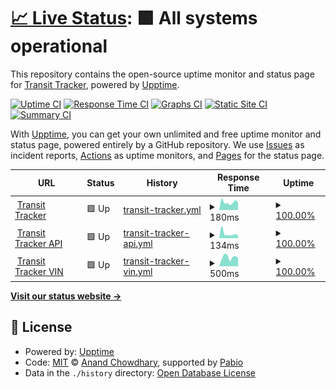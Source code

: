# [📈 Live Status](https://TransitTracker.github.io/upptime): <!--live status--> **🟩 All systems operational**

This repository contains the open-source uptime monitor and status page for [Transit Tracker](transittracker.ca), powered by [Upptime](https://github.com/upptime/upptime).

[![Uptime CI](https://github.com/TransitTracker/upptime/workflows/Uptime%20CI/badge.svg)](https://github.com/TransitTracker/upptime/actions?query=workflow%3A%22Uptime+CI%22)
[![Response Time CI](https://github.com/TransitTracker/upptime/workflows/Response%20Time%20CI/badge.svg)](https://github.com/TransitTracker/upptime/actions?query=workflow%3A%22Response+Time+CI%22)
[![Graphs CI](https://github.com/TransitTracker/upptime/workflows/Graphs%20CI/badge.svg)](https://github.com/TransitTracker/upptime/actions?query=workflow%3A%22Graphs+CI%22)
[![Static Site CI](https://github.com/TransitTracker/upptime/workflows/Static%20Site%20CI/badge.svg)](https://github.com/TransitTracker/upptime/actions?query=workflow%3A%22Static+Site+CI%22)
[![Summary CI](https://github.com/TransitTracker/upptime/workflows/Summary%20CI/badge.svg)](https://github.com/TransitTracker/upptime/actions?query=workflow%3A%22Summary+CI%22)

With [Upptime](https://upptime.js.org), you can get your own unlimited and free uptime monitor and status page, powered entirely by a GitHub repository. We use [Issues](https://github.com/TransitTracker/upptime/issues) as incident reports, [Actions](https://github.com/TransitTracker/upptime/actions) as uptime monitors, and [Pages](https://TransitTracker.github.io/upptime) for the status page.

<!--start: status pages-->
<!-- This summary is generated by Upptime (https://github.com/upptime/upptime) -->
<!-- Do not edit this manually, your changes will be overwritten -->
<!-- prettier-ignore -->
| URL | Status | History | Response Time | Uptime |
| --- | ------ | ------- | ------------- | ------ |
| <img alt="" src="https://icons.duckduckgo.com/ip3/www.transittracker.ca.ico" height="13"> [Transit Tracker](https://www.transittracker.ca) | 🟩 Up | [transit-tracker.yml](https://github.com/TransitTracker/upptime/commits/HEAD/history/transit-tracker.yml) | <details><summary><img alt="Response time graph" src="./graphs/transit-tracker/response-time-week.png" height="20"> 180ms</summary><br><a href="https://TransitTracker.github.io/upptime/history/transit-tracker"><img alt="Response time 232" src="https://img.shields.io/endpoint?url=https%3A%2F%2Fraw.githubusercontent.com%2FTransitTracker%2Fupptime%2FHEAD%2Fapi%2Ftransit-tracker%2Fresponse-time.json"></a><br><a href="https://TransitTracker.github.io/upptime/history/transit-tracker"><img alt="24-hour response time 173" src="https://img.shields.io/endpoint?url=https%3A%2F%2Fraw.githubusercontent.com%2FTransitTracker%2Fupptime%2FHEAD%2Fapi%2Ftransit-tracker%2Fresponse-time-day.json"></a><br><a href="https://TransitTracker.github.io/upptime/history/transit-tracker"><img alt="7-day response time 180" src="https://img.shields.io/endpoint?url=https%3A%2F%2Fraw.githubusercontent.com%2FTransitTracker%2Fupptime%2FHEAD%2Fapi%2Ftransit-tracker%2Fresponse-time-week.json"></a><br><a href="https://TransitTracker.github.io/upptime/history/transit-tracker"><img alt="30-day response time 350" src="https://img.shields.io/endpoint?url=https%3A%2F%2Fraw.githubusercontent.com%2FTransitTracker%2Fupptime%2FHEAD%2Fapi%2Ftransit-tracker%2Fresponse-time-month.json"></a><br><a href="https://TransitTracker.github.io/upptime/history/transit-tracker"><img alt="1-year response time 232" src="https://img.shields.io/endpoint?url=https%3A%2F%2Fraw.githubusercontent.com%2FTransitTracker%2Fupptime%2FHEAD%2Fapi%2Ftransit-tracker%2Fresponse-time-year.json"></a></details> | <details><summary><a href="https://TransitTracker.github.io/upptime/history/transit-tracker">100.00%</a></summary><a href="https://TransitTracker.github.io/upptime/history/transit-tracker"><img alt="All-time uptime 100.00%" src="https://img.shields.io/endpoint?url=https%3A%2F%2Fraw.githubusercontent.com%2FTransitTracker%2Fupptime%2FHEAD%2Fapi%2Ftransit-tracker%2Fuptime.json"></a><br><a href="https://TransitTracker.github.io/upptime/history/transit-tracker"><img alt="24-hour uptime 100.00%" src="https://img.shields.io/endpoint?url=https%3A%2F%2Fraw.githubusercontent.com%2FTransitTracker%2Fupptime%2FHEAD%2Fapi%2Ftransit-tracker%2Fuptime-day.json"></a><br><a href="https://TransitTracker.github.io/upptime/history/transit-tracker"><img alt="7-day uptime 100.00%" src="https://img.shields.io/endpoint?url=https%3A%2F%2Fraw.githubusercontent.com%2FTransitTracker%2Fupptime%2FHEAD%2Fapi%2Ftransit-tracker%2Fuptime-week.json"></a><br><a href="https://TransitTracker.github.io/upptime/history/transit-tracker"><img alt="30-day uptime 100.00%" src="https://img.shields.io/endpoint?url=https%3A%2F%2Fraw.githubusercontent.com%2FTransitTracker%2Fupptime%2FHEAD%2Fapi%2Ftransit-tracker%2Fuptime-month.json"></a><br><a href="https://TransitTracker.github.io/upptime/history/transit-tracker"><img alt="1-year uptime 100.00%" src="https://img.shields.io/endpoint?url=https%3A%2F%2Fraw.githubusercontent.com%2FTransitTracker%2Fupptime%2FHEAD%2Fapi%2Ftransit-tracker%2Fuptime-year.json"></a></details>
| <img alt="" src="https://icons.duckduckgo.com/ip3/api.transittracker.ca.ico" height="13"> [Transit Tracker API](https://api.transittracker.ca/v2/regions) | 🟩 Up | [transit-tracker-api.yml](https://github.com/TransitTracker/upptime/commits/HEAD/history/transit-tracker-api.yml) | <details><summary><img alt="Response time graph" src="./graphs/transit-tracker-api/response-time-week.png" height="20"> 134ms</summary><br><a href="https://TransitTracker.github.io/upptime/history/transit-tracker-api"><img alt="Response time 386" src="https://img.shields.io/endpoint?url=https%3A%2F%2Fraw.githubusercontent.com%2FTransitTracker%2Fupptime%2FHEAD%2Fapi%2Ftransit-tracker-api%2Fresponse-time.json"></a><br><a href="https://TransitTracker.github.io/upptime/history/transit-tracker-api"><img alt="24-hour response time 82" src="https://img.shields.io/endpoint?url=https%3A%2F%2Fraw.githubusercontent.com%2FTransitTracker%2Fupptime%2FHEAD%2Fapi%2Ftransit-tracker-api%2Fresponse-time-day.json"></a><br><a href="https://TransitTracker.github.io/upptime/history/transit-tracker-api"><img alt="7-day response time 134" src="https://img.shields.io/endpoint?url=https%3A%2F%2Fraw.githubusercontent.com%2FTransitTracker%2Fupptime%2FHEAD%2Fapi%2Ftransit-tracker-api%2Fresponse-time-week.json"></a><br><a href="https://TransitTracker.github.io/upptime/history/transit-tracker-api"><img alt="30-day response time 347" src="https://img.shields.io/endpoint?url=https%3A%2F%2Fraw.githubusercontent.com%2FTransitTracker%2Fupptime%2FHEAD%2Fapi%2Ftransit-tracker-api%2Fresponse-time-month.json"></a><br><a href="https://TransitTracker.github.io/upptime/history/transit-tracker-api"><img alt="1-year response time 386" src="https://img.shields.io/endpoint?url=https%3A%2F%2Fraw.githubusercontent.com%2FTransitTracker%2Fupptime%2FHEAD%2Fapi%2Ftransit-tracker-api%2Fresponse-time-year.json"></a></details> | <details><summary><a href="https://TransitTracker.github.io/upptime/history/transit-tracker-api">100.00%</a></summary><a href="https://TransitTracker.github.io/upptime/history/transit-tracker-api"><img alt="All-time uptime 100.00%" src="https://img.shields.io/endpoint?url=https%3A%2F%2Fraw.githubusercontent.com%2FTransitTracker%2Fupptime%2FHEAD%2Fapi%2Ftransit-tracker-api%2Fuptime.json"></a><br><a href="https://TransitTracker.github.io/upptime/history/transit-tracker-api"><img alt="24-hour uptime 100.00%" src="https://img.shields.io/endpoint?url=https%3A%2F%2Fraw.githubusercontent.com%2FTransitTracker%2Fupptime%2FHEAD%2Fapi%2Ftransit-tracker-api%2Fuptime-day.json"></a><br><a href="https://TransitTracker.github.io/upptime/history/transit-tracker-api"><img alt="7-day uptime 100.00%" src="https://img.shields.io/endpoint?url=https%3A%2F%2Fraw.githubusercontent.com%2FTransitTracker%2Fupptime%2FHEAD%2Fapi%2Ftransit-tracker-api%2Fuptime-week.json"></a><br><a href="https://TransitTracker.github.io/upptime/history/transit-tracker-api"><img alt="30-day uptime 100.00%" src="https://img.shields.io/endpoint?url=https%3A%2F%2Fraw.githubusercontent.com%2FTransitTracker%2Fupptime%2FHEAD%2Fapi%2Ftransit-tracker-api%2Fuptime-month.json"></a><br><a href="https://TransitTracker.github.io/upptime/history/transit-tracker-api"><img alt="1-year uptime 100.00%" src="https://img.shields.io/endpoint?url=https%3A%2F%2Fraw.githubusercontent.com%2FTransitTracker%2Fupptime%2FHEAD%2Fapi%2Ftransit-tracker-api%2Fuptime-year.json"></a></details>
| <img alt="" src="https://icons.duckduckgo.com/ip3/vin.transittracker.ca.ico" height="13"> [Transit Tracker VIN](https://vin.transittracker.ca) | 🟩 Up | [transit-tracker-vin.yml](https://github.com/TransitTracker/upptime/commits/HEAD/history/transit-tracker-vin.yml) | <details><summary><img alt="Response time graph" src="./graphs/transit-tracker-vin/response-time-week.png" height="20"> 500ms</summary><br><a href="https://TransitTracker.github.io/upptime/history/transit-tracker-vin"><img alt="Response time 486" src="https://img.shields.io/endpoint?url=https%3A%2F%2Fraw.githubusercontent.com%2FTransitTracker%2Fupptime%2FHEAD%2Fapi%2Ftransit-tracker-vin%2Fresponse-time.json"></a><br><a href="https://TransitTracker.github.io/upptime/history/transit-tracker-vin"><img alt="24-hour response time 462" src="https://img.shields.io/endpoint?url=https%3A%2F%2Fraw.githubusercontent.com%2FTransitTracker%2Fupptime%2FHEAD%2Fapi%2Ftransit-tracker-vin%2Fresponse-time-day.json"></a><br><a href="https://TransitTracker.github.io/upptime/history/transit-tracker-vin"><img alt="7-day response time 500" src="https://img.shields.io/endpoint?url=https%3A%2F%2Fraw.githubusercontent.com%2FTransitTracker%2Fupptime%2FHEAD%2Fapi%2Ftransit-tracker-vin%2Fresponse-time-week.json"></a><br><a href="https://TransitTracker.github.io/upptime/history/transit-tracker-vin"><img alt="30-day response time 538" src="https://img.shields.io/endpoint?url=https%3A%2F%2Fraw.githubusercontent.com%2FTransitTracker%2Fupptime%2FHEAD%2Fapi%2Ftransit-tracker-vin%2Fresponse-time-month.json"></a><br><a href="https://TransitTracker.github.io/upptime/history/transit-tracker-vin"><img alt="1-year response time 486" src="https://img.shields.io/endpoint?url=https%3A%2F%2Fraw.githubusercontent.com%2FTransitTracker%2Fupptime%2FHEAD%2Fapi%2Ftransit-tracker-vin%2Fresponse-time-year.json"></a></details> | <details><summary><a href="https://TransitTracker.github.io/upptime/history/transit-tracker-vin">100.00%</a></summary><a href="https://TransitTracker.github.io/upptime/history/transit-tracker-vin"><img alt="All-time uptime 100.00%" src="https://img.shields.io/endpoint?url=https%3A%2F%2Fraw.githubusercontent.com%2FTransitTracker%2Fupptime%2FHEAD%2Fapi%2Ftransit-tracker-vin%2Fuptime.json"></a><br><a href="https://TransitTracker.github.io/upptime/history/transit-tracker-vin"><img alt="24-hour uptime 100.00%" src="https://img.shields.io/endpoint?url=https%3A%2F%2Fraw.githubusercontent.com%2FTransitTracker%2Fupptime%2FHEAD%2Fapi%2Ftransit-tracker-vin%2Fuptime-day.json"></a><br><a href="https://TransitTracker.github.io/upptime/history/transit-tracker-vin"><img alt="7-day uptime 100.00%" src="https://img.shields.io/endpoint?url=https%3A%2F%2Fraw.githubusercontent.com%2FTransitTracker%2Fupptime%2FHEAD%2Fapi%2Ftransit-tracker-vin%2Fuptime-week.json"></a><br><a href="https://TransitTracker.github.io/upptime/history/transit-tracker-vin"><img alt="30-day uptime 100.00%" src="https://img.shields.io/endpoint?url=https%3A%2F%2Fraw.githubusercontent.com%2FTransitTracker%2Fupptime%2FHEAD%2Fapi%2Ftransit-tracker-vin%2Fuptime-month.json"></a><br><a href="https://TransitTracker.github.io/upptime/history/transit-tracker-vin"><img alt="1-year uptime 100.00%" src="https://img.shields.io/endpoint?url=https%3A%2F%2Fraw.githubusercontent.com%2FTransitTracker%2Fupptime%2FHEAD%2Fapi%2Ftransit-tracker-vin%2Fuptime-year.json"></a></details>

<!--end: status pages-->

[**Visit our status website →**](https://TransitTracker.github.io/upptime)

## 📄 License

- Powered by: [Upptime](https://github.com/upptime/upptime)
- Code: [MIT](./LICENSE) © [Anand Chowdhary](https://anandchowdhary.com), supported by [Pabio](https://pabio.com)
- Data in the `./history` directory: [Open Database License](https://opendatacommons.org/licenses/odbl/1-0/)
